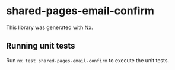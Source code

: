 # shared-pages-email-confirm

This library was generated with [Nx](https://nx.dev).

## Running unit tests

Run `nx test shared-pages-email-confirm` to execute the unit tests.

